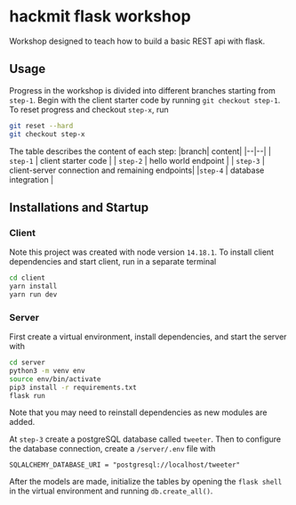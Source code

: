 # hackmit flask workshop
Workshop designed to teach how to build a basic REST api with flask.

## Usage
Progress in the workshop is divided into different branches starting from `step-1`. Begin with the client starter code by running `git checkout step-1`. To reset progress and checkout `step-x`, run 
```bash
git reset --hard
git checkout step-x
```	
The table describes the content of each step:
|branch| content|
|--|--|
| `step-1` | client starter code |
| `step-2` | hello world endpoint |
| `step-3` | client-server connection and remaining endpoints|
|`step-4` | database integration |

## Installations and Startup

### Client
Note this project was created with node version `14.18.1`.
To install client dependencies and start client, run in a separate terminal
```bash
cd client
yarn install
yarn run dev
```

### Server
First create a virtual environment, install dependencies, and start the server with 
```bash
cd server
python3 -m venv env
source env/bin/activate
pip3 install -r requirements.txt
flask run
```
Note that you may need to reinstall dependencies as new modules are added. 

At `step-3` create a postgreSQL database called `tweeter`. Then to configure the database connection, create a `/server/.env` file with 
```
SQLALCHEMY_DATABASE_URI = "postgresql://localhost/tweeter"
```
After the models are made, initialize the tables by opening the `flask shell` in the virtual environment and running `db.create_all()`. 
